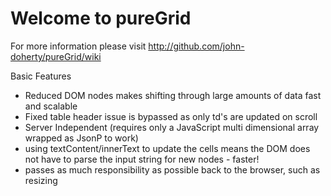 # Welcome to pureGrid

For more information please visit http://github.com/john-doherty/pureGrid/wiki

Basic Features

* Reduced DOM nodes makes shifting through large amounts of data fast and scalable
* Fixed table header issue is bypassed as only td's are updated on scroll
* Server Independent (requires only a JavaScript multi dimensional array wrapped as JsonP to work)
* using textContent/innerText to update the cells means the DOM does not have to parse the input string for new nodes - faster!
* passes as much responsibility as possible back to the browser, such as resizing